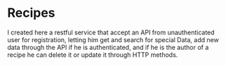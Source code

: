 # Recipes

I created here a restful service that accept an API from unauthenticated user for registration, letting him get and search for special
Data, add new data through the API if he is authenticated, and if he is the author of a recipe he can delete it or update it through
HTTP methods.
